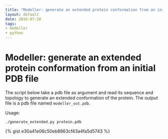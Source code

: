 ```yaml
---
title: "Modeller: generate an extended protein conformation from an initial PDB file"
layout: default
date: 2016-07-28
tags:
- modeller
- python
---
```


# Modeller: generate an extended protein conformation from an initial PDB file

The script below take a pdb file as argument and read its sequence and topology
to generate an extended conformation of the protein. The output file is a pdb
file named `modeller_out.pdb`.

Usage:

    ./generate_extended.py protein.pdb

{% gist e30a41e06c50eb8863cf43a4fa5d5743 %}
